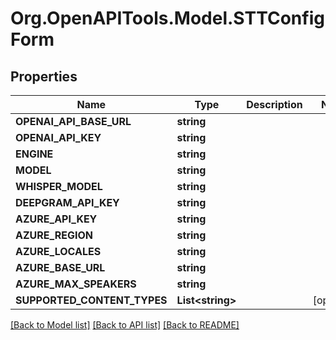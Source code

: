 # Org.OpenAPITools.Model.STTConfigForm

## Properties

Name | Type | Description | Notes
------------ | ------------- | ------------- | -------------
**OPENAI_API_BASE_URL** | **string** |  | 
**OPENAI_API_KEY** | **string** |  | 
**ENGINE** | **string** |  | 
**MODEL** | **string** |  | 
**WHISPER_MODEL** | **string** |  | 
**DEEPGRAM_API_KEY** | **string** |  | 
**AZURE_API_KEY** | **string** |  | 
**AZURE_REGION** | **string** |  | 
**AZURE_LOCALES** | **string** |  | 
**AZURE_BASE_URL** | **string** |  | 
**AZURE_MAX_SPEAKERS** | **string** |  | 
**SUPPORTED_CONTENT_TYPES** | **List&lt;string&gt;** |  | [optional] 

[[Back to Model list]](../../README.md#documentation-for-models) [[Back to API list]](../../README.md#documentation-for-api-endpoints) [[Back to README]](../../README.md)

